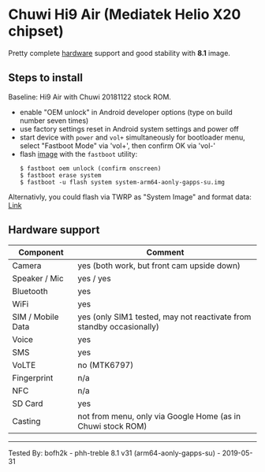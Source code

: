 # Chuwi Hi9 Air (Mediatek Helio X20 chipset)

Pretty complete [hardware](https://forum.xda-developers.com/general/device-reviews-and-information/chuwi-hi9-air-64gb-mt6797-x20-deca-core-t3775682) support and good stability with **8.1** image.

## Steps to install

Baseline: Hi9 Air with Chuwi 20181122 stock ROM.
* enable "OEM unlock" in Android developer options (type on build number seven times)
* use factory settings reset in Android system settings and power off
* start device with `power` and `vol+` simultaneously for bootloader menu, select "Fastboot Mode" via 'vol+', then confirm OK via 'vol-'
* flash [image](https://github.com/phhusson/treble_experimentations/releases) with the `fastboot` utility:
    ```
    $ fastboot oem unlock (confirm onscreen)
    $ fastboot erase system
    $ fastboot -u flash system system-arm64-aonly-gapps-su.img
    ```

Alternativly, you could flash via TWRP as "System Image" and format data: [Link](https://www.xda-developers.com/flash-generic-system-image-project-treble-device/)

## Hardware support

| Component                 |      Comment                                              |
|---------------------------|-----------------------------------------------------------|
| Camera                    | yes (both work, but front cam upside down)                |
| Speaker / Mic             | yes / yes                                                 |
| Bluetooth                 | yes                                                       |
| WiFi                      | yes                                                       |
| SIM / Mobile Data         | yes (only SIM1 tested, may not reactivate from standby occasionally)|
| Voice                     | yes                                                       |
| SMS                       | yes                                                       |
| VoLTE                     | no (MTK6797)                                              |
| Fingerprint               | n/a                                                       |
| NFC                       | n/a                                                       |
| SD Card                   | yes                                                       |
| Casting                   | not from menu, only via Google Home (as in Chuwi stock ROM)|
---

Tested By: bofh2k - phh-treble 8.1 v31 (arm64-aonly-gapps-su) - 2019-05-31